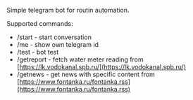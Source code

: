 Simple telegram bot for routin automation.

Supported commands:
- /start - start conversation
- /me - show own telegram id
- /test - bot test
- /getreport - fetch water meter reading from [https://lk.vodokanal.spb.ru/](https://lk.vodokanal.spb.ru/)
- /getnews - get news with specific content from [https://www.fontanka.ru/fontanka.rss](https://www.fontanka.ru/fontanka.rss)